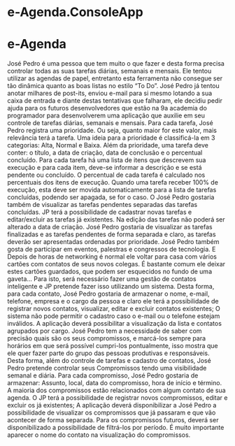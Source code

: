 # e-Agenda.ConsoleApp

# e-Agenda

José Pedro é uma pessoa que tem muito o que fazer e desta forma precisa controlar todas as suas tarefas diárias, semanais e mensais. Ele
tentou utilizar as agendas de papel, entretanto esta ferramenta não consegue ser tão dinâmica quanto as boas listas no estilo “To Do”.
José Pedro já tentou anotar milhares de post-its, enviou e-mail para si mesmo lotando a sua caixa de entrada e diante destas tentativas que
falharam, ele decidiu pedir ajuda para os futuros desenvolvedores que estão na 9a academia do programador para desenvolverem uma
aplicação que auxilie em seu controle de tarefas diárias, semanais e mensais.
Para cada tarefa, José Pedro registra uma prioridade. Ou seja, quanto maior for este valor, mais relevância terá a tarefa. Uma ideia para a
prioridade é classificá-la em 3 categorias: Alta, Normal e Baixa.
Além da prioridade, uma tarefa deve conter: o título, a data de criação, data de conclusão e o percentual concluído.
Para cada tarefa há uma lista de itens que descrevem sua execução e para cada item, deve-se informar a descrição e se está pendente ou
concluído.
O percentual de cada tarefa é calculado nos percentuais dos itens de execução. Quando uma tarefa receber 100% de execução, esta deve
ser movida automaticamente para a lista de tarefas concluídas, podendo ser apagada, se for o caso.
O José Pedro gostaria também de visualizar as tarefas pendentes separadas das tarefas concluídas. JP terá a possibilidade de cadastrar novas
tarefas e editar/excluir as tarefas já existentes.
Na edição das tarefas não poderá ser alterado a data de criação.
José Pedro gostaria de visualizar as tarefas finalizadas e as tarefas pendentes de forma separada e claro, as tarefas deverão ser
apresentadas ordenadas por prioridade.
José Pedro também gosta de participar em eventos, palestras e congressos de tecnologia. E Depois de horas de networking é normal ele
voltar para casa com vários cartões com contatos de seus novos colegas. É bastante comum ele deixar estes cartões guardados, que podem
ser esquecidos no fundo de uma gaveta...
Para isto, será necessário fazer uma gestão de contatos inteligente e JP pretende fazer isso utilizando um sistema.
Desta forma, para cada contato, José Pedro gostaria de armazenar o nome, e-mail, telefone, empresa e o cargo da pessoa e claro ele terá a
possibilidade de registrar novos contatos, visualizar, editar e excluir contatos existentes;
O sistema não pode permitir o cadastro caso o e-mail ou o telefone estejam inválidos.
A aplicação deverá possibilitar a visualização da lista e contatos agrupados por cargo.
José Pedro tem a necessidade de saber com precisão quais são os seus compromissos, e marcá-los sempre para horários em que será possível
cumpri-los pontualmente, isso mostra que ele quer fazer parte do grupo das pessoas produtivas e responsáveis.
Desta forma, além do controle de tarefas e cadastro de contatos, José Pedro pretende controlar seus Compromissos tendo uma visibilidade
semanal e diária.
Para cada compromisso, José Pedro gostaria de armazenar: Assunto, local, data do compromisso, hora de início e término. A maioria dos
compromissos estão relacionados com algum contato de sua agenda.
O JP terá a possibilidade de registrar novos compromissos, editar e excluir os já existentes;
A aplicação deverá disponibilizar a José Pedro a possibilidade de visualizar os compromissos que já passaram e que vão acontecer de forma
separada.
Para os compromissos futuros, deverá ser disponibilizado a possibilidade de filtrá-los por período.
É muito importante aparecer o nome do contato na visualização do compromissos.
